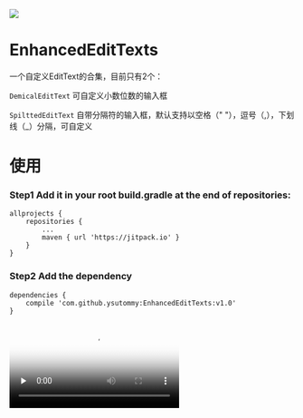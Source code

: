 [![](https://jitpack.io/v/ysutommy/EnhancedEditTexts.svg)](https://jitpack.io/#ysutommy/EnhancedEditTexts)

# EnhancedEditTexts
一个自定义EditText的合集，目前只有2个：

`DemicalEditText` 可自定义小数位数的输入框 

`SpilttedEditText` 自带分隔符的输入框，默认支持以空格（" "），逗号（,），下划线（_）分隔，可自定义

# 使用
### Step1 Add it in your root build.gradle at the end of repositories:
	allprojects {
		repositories {
			...
			maven { url 'https://jitpack.io' }
		}
	}
### Step2 Add the dependency
	dependencies {
		compile 'com.github.ysutommy:EnhancedEditTexts:v1.0'
	}

<video id="video" controls="" preload="none" poster="http://media.w3.org/2010/05/sintel/poster.png">
      <source id="mp4" src="http://media.w3.org/2010/05/sintel/trailer.mp4" type="video/mp4">
      <source id="webm" src="http://media.w3.org/2010/05/sintel/trailer.webm" type="video/webm">
      <source id="ogv" src="http://media.w3.org/2010/05/sintel/trailer.ogv" type="video/ogg">
      <p>Your user agent does not support the HTML5 Video element.</p>
</video>
